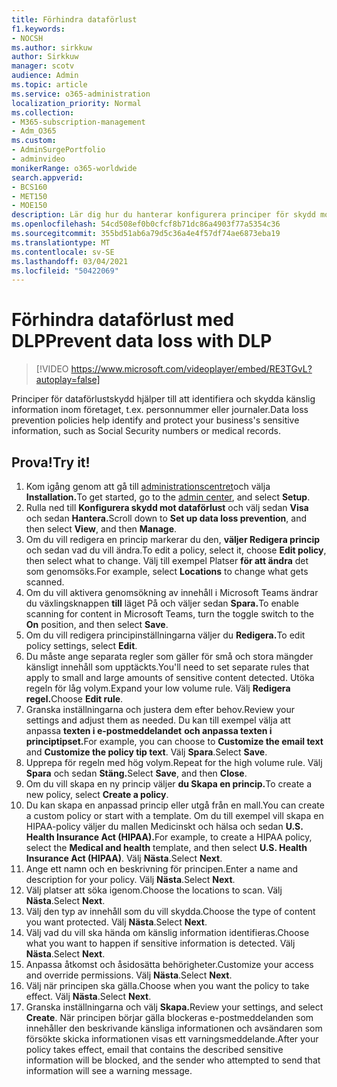 ```yaml
---
title: Förhindra dataförlust
f1.keywords:
- NOCSH
ms.author: sirkkuw
author: Sirkkuw
manager: scotv
audience: Admin
ms.topic: article
ms.service: o365-administration
localization_priority: Normal
ms.collection:
- M365-subscription-management
- Adm_O365
ms.custom:
- AdminSurgePortfolio
- adminvideo
monikerRange: o365-worldwide
search.appverid:
- BCS160
- MET150
- MOE150
description: Lär dig hur du hanterar konfigurera principer för skydd mot dataförlust.
ms.openlocfilehash: 54cd508ef0b0cfcf8b71dc86a4903f77a5354c36
ms.sourcegitcommit: 355bd51ab6a79d5c36a4e4f57df74ae6873eba19
ms.translationtype: MT
ms.contentlocale: sv-SE
ms.lasthandoff: 03/04/2021
ms.locfileid: "50422069"
---
```

# <a name="prevent-data-loss-with-dlp"></a><span data-ttu-id="2833a-103">Förhindra dataförlust med DLP</span><span class="sxs-lookup"><span data-stu-id="2833a-103">Prevent data loss with DLP</span></span>

> [!VIDEO https://www.microsoft.com/videoplayer/embed/RE3TGvL?autoplay=false]

<span data-ttu-id="2833a-104">Principer för dataförlustskydd hjälper till att identifiera och skydda känslig information inom företaget, t.ex. personnummer eller journaler.</span><span class="sxs-lookup"><span data-stu-id="2833a-104">Data loss prevention policies help identify and protect your business's sensitive information, such as Social Security numbers or medical records.</span></span> 

## <a name="try-it"></a><span data-ttu-id="2833a-105">Prova!</span><span class="sxs-lookup"><span data-stu-id="2833a-105">Try it!</span></span>

1. <span data-ttu-id="2833a-106">Kom igång genom att gå till [administrationscentret](https://admin.microsoft.com)och välja **Installation.**</span><span class="sxs-lookup"><span data-stu-id="2833a-106">To get started, go to the [admin center](https://admin.microsoft.com), and select **Setup**.</span></span>
1. <span data-ttu-id="2833a-107">Rulla ned till **Konfigurera skydd mot dataförlust** och välj sedan **Visa** och sedan **Hantera.**</span><span class="sxs-lookup"><span data-stu-id="2833a-107">Scroll down to **Set up data loss prevention**, and then select **View**, and then **Manage**.</span></span>
1. <span data-ttu-id="2833a-108">Om du vill redigera en princip markerar du den, **väljer Redigera princip** och sedan vad du vill ändra.</span><span class="sxs-lookup"><span data-stu-id="2833a-108">To edit a policy, select it, choose **Edit policy**, then select what to change.</span></span> <span data-ttu-id="2833a-109">Välj till exempel Platser **för att ändra** det som genomsöks.</span><span class="sxs-lookup"><span data-stu-id="2833a-109">For example, select **Locations** to change what gets scanned.</span></span>
1. <span data-ttu-id="2833a-110">Om du vill aktivera genomsökning av innehåll i Microsoft Teams ändrar du växlingsknappen **till** läget På och väljer sedan **Spara.**</span><span class="sxs-lookup"><span data-stu-id="2833a-110">To enable scanning for content in Microsoft Teams, turn the toggle switch to the **On** position, and then select **Save**.</span></span>
1. <span data-ttu-id="2833a-111">Om du vill redigera principinställningarna väljer du **Redigera.**</span><span class="sxs-lookup"><span data-stu-id="2833a-111">To edit policy settings, select **Edit**.</span></span>
1. <span data-ttu-id="2833a-112">Du måste ange separata regler som gäller för små och stora mängder känsligt innehåll som upptäckts.</span><span class="sxs-lookup"><span data-stu-id="2833a-112">You'll need to set separate rules that apply to small and large amounts of sensitive content detected.</span></span> <span data-ttu-id="2833a-113">Utöka regeln för låg volym.</span><span class="sxs-lookup"><span data-stu-id="2833a-113">Expand your low volume rule.</span></span> <span data-ttu-id="2833a-114">Välj **Redigera regel.**</span><span class="sxs-lookup"><span data-stu-id="2833a-114">Choose **Edit rule**.</span></span>
1. <span data-ttu-id="2833a-115">Granska inställningarna och justera dem efter behov.</span><span class="sxs-lookup"><span data-stu-id="2833a-115">Review your settings and adjust them as needed.</span></span> <span data-ttu-id="2833a-116">Du kan till exempel välja att anpassa **texten i e-postmeddelandet** **och anpassa texten i principtipset.**</span><span class="sxs-lookup"><span data-stu-id="2833a-116">For example, you can choose to **Customize the email text** and **Customize the policy tip text**.</span></span> <span data-ttu-id="2833a-117">Välj **Spara**.</span><span class="sxs-lookup"><span data-stu-id="2833a-117">Select **Save**.</span></span>
1. <span data-ttu-id="2833a-118">Upprepa för regeln med hög volym.</span><span class="sxs-lookup"><span data-stu-id="2833a-118">Repeat for the high volume rule.</span></span> <span data-ttu-id="2833a-119">Välj **Spara** och sedan **Stäng.**</span><span class="sxs-lookup"><span data-stu-id="2833a-119">Select **Save**, and then **Close**.</span></span>
1. <span data-ttu-id="2833a-120">Om du vill skapa en ny princip väljer **du Skapa en princip.**</span><span class="sxs-lookup"><span data-stu-id="2833a-120">To create a new policy, select **Create a policy**.</span></span>
1. <span data-ttu-id="2833a-121">Du kan skapa en anpassad princip eller utgå från en mall.</span><span class="sxs-lookup"><span data-stu-id="2833a-121">You can create a custom policy or start with a template.</span></span> <span data-ttu-id="2833a-122">Om du till exempel vill skapa en  HIPAA-policy väljer du mallen Medicinskt och hälsa och sedan **U.S. Health Insurance Act (HIPAA).**</span><span class="sxs-lookup"><span data-stu-id="2833a-122">For example, to create a HIPAA policy, select the **Medical and health** template, and then select **U.S. Health Insurance Act (HIPAA)**.</span></span> <span data-ttu-id="2833a-123">Välj **Nästa**.</span><span class="sxs-lookup"><span data-stu-id="2833a-123">Select **Next**.</span></span>
1. <span data-ttu-id="2833a-124">Ange ett namn och en beskrivning för principen.</span><span class="sxs-lookup"><span data-stu-id="2833a-124">Enter a name and description for your policy.</span></span> <span data-ttu-id="2833a-125">Välj **Nästa**.</span><span class="sxs-lookup"><span data-stu-id="2833a-125">Select **Next**.</span></span>
1. <span data-ttu-id="2833a-126">Välj platser att söka igenom.</span><span class="sxs-lookup"><span data-stu-id="2833a-126">Choose the locations to scan.</span></span> <span data-ttu-id="2833a-127">Välj **Nästa**.</span><span class="sxs-lookup"><span data-stu-id="2833a-127">Select **Next**.</span></span>
1. <span data-ttu-id="2833a-128">Välj den typ av innehåll som du vill skydda.</span><span class="sxs-lookup"><span data-stu-id="2833a-128">Choose the type of content you want protected.</span></span> <span data-ttu-id="2833a-129">Välj **Nästa**.</span><span class="sxs-lookup"><span data-stu-id="2833a-129">Select **Next**.</span></span>
1. <span data-ttu-id="2833a-130">Välj vad du vill ska hända om känslig information identifieras.</span><span class="sxs-lookup"><span data-stu-id="2833a-130">Choose what you want to happen if sensitive information is detected.</span></span> <span data-ttu-id="2833a-131">Välj **Nästa**.</span><span class="sxs-lookup"><span data-stu-id="2833a-131">Select **Next**.</span></span>
1. <span data-ttu-id="2833a-132">Anpassa åtkomst och åsidosätta behörigheter.</span><span class="sxs-lookup"><span data-stu-id="2833a-132">Customize your access and override permissions.</span></span> <span data-ttu-id="2833a-133">Välj **Nästa**.</span><span class="sxs-lookup"><span data-stu-id="2833a-133">Select **Next**.</span></span>
1. <span data-ttu-id="2833a-134">Välj när principen ska gälla.</span><span class="sxs-lookup"><span data-stu-id="2833a-134">Choose when you want the policy to take effect.</span></span> <span data-ttu-id="2833a-135">Välj **Nästa**.</span><span class="sxs-lookup"><span data-stu-id="2833a-135">Select **Next**.</span></span>
1. <span data-ttu-id="2833a-136">Granska inställningarna och välj **Skapa.**</span><span class="sxs-lookup"><span data-stu-id="2833a-136">Review your settings, and select **Create**.</span></span> <span data-ttu-id="2833a-137">När principen börjar gälla blockeras e-postmeddelanden som innehåller den beskrivande känsliga informationen och avsändaren som försökte skicka informationen visas ett varningsmeddelande.</span><span class="sxs-lookup"><span data-stu-id="2833a-137">After your policy takes effect, email that contains the described sensitive information will be blocked, and the sender who attempted to send that information will see a warning message.</span></span>